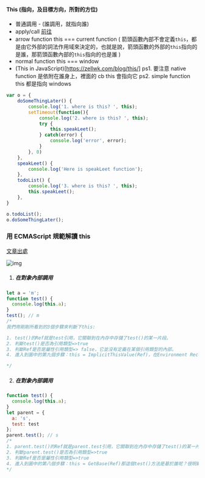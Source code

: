 #### This (指向，及目標方向，所對的方位)

- 普通調用 - (誰調用，就指向誰)
- apply/call [前往](https://github.com/Shenglian/work-tip/blob/master/scope.md)
- arrow function this === current function ( 箭頭函數內部不會定義`this`，都是由它外部的詞法作用域來決定的，也就是說，箭頭函數的外部的`this`指向的是誰，那箭頭函數內部的`this`指向的也是誰 )
- normal function this === window
- (This in JavaScript)[https://zellwk.com/blog/this/]
  ps1. 要注意 native function 是依附在誰身上，裡面的 cb this 會指向它
  ps2. simple function this 都是指向 windows



```js
var o = {
    doSomeThingLater() {
        console.log('1. where is this? ', this);
        setTimeout(function(){
            console.log('2. where is this? ', this);
            try {
                this.speakLeet();
            } catch(error) {
                console.log('error', error);
            }
        }, 0)
    },
    speakLeet() {
        console.log('Here is speakLeet function');
    },
    todoList() {
        console.log('3. where is this? ', this);
        this.speakLeet();  
    },
}

o.todoList();
o.doSomeThingLater();
```



### 用 ECMAScript 規範解讀 this

[文章出處](<https://juejin.im/post/5c1c5bfcf265da614c4cc40e#heading-6>)



![img](https://user-gold-cdn.xitu.io/2018/12/21/167cec74a1455c7b?imageView2/0/w/1280/h/960/format/webp/ignore-error/1)



1. ##### 在對象內部調用

```js
let a = 'm';
function test() {
  console.log(this.a);
}
test(); // m
/*
我們用剛剛所看到的3個步驟來判斷下this:

1. test()的Ref就是test引用，它關聯到在內存中存儲了test()的某一片段。
2. 判斷test()是否為引用類型=>true
3. 判斷Ref是否是屬性引用類型=> false，它並沒有定義在某個引用類型的內部。
4. 進入到圖中的第九個步驟：this = ImplicitThisValue(Ref)，在Environment Records下返回undefined,而在非嚴格模式下，瀏覽器會把this指向window

*/ 

```



2. ##### 在對象內部調用

```js
function test() {
  console.log(this.a);
}
let parent = {
  a: 's',
  test: test
};
parent.test(); // s
/*
1. parent.test()的Ref就是parent.test引用，它關聯到在內存中存儲了test()的某一片段。
2. 判斷parent.test()是否為引用類型=>true
3. 判斷Ref是否是屬性引用類型=>true
4. 進入到圖中的第八個步驟：this = GetBase(Ref)那這個test()方法是基於誰呢？很明顯就是parent,所以this指向parent
*/
```

